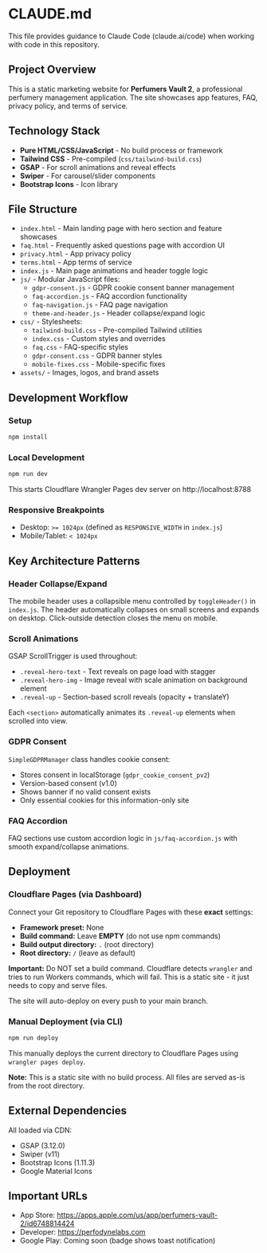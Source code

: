 # CLAUDE.md

This file provides guidance to Claude Code (claude.ai/code) when working with code in this repository.

## Project Overview

This is a static marketing website for **Perfumers Vault 2**, a professional perfumery management application. The site showcases app features, FAQ, privacy policy, and terms of service.

## Technology Stack

- **Pure HTML/CSS/JavaScript** - No build process or framework
- **Tailwind CSS** - Pre-compiled (`css/tailwind-build.css`)
- **GSAP** - For scroll animations and reveal effects
- **Swiper** - For carousel/slider components
- **Bootstrap Icons** - Icon library

## File Structure

- `index.html` - Main landing page with hero section and feature showcases
- `faq.html` - Frequently asked questions page with accordion UI
- `privacy.html` - App privacy policy
- `terms.html` - App terms of service
- `index.js` - Main page animations and header toggle logic
- `js/` - Modular JavaScript files:
  - `gdpr-consent.js` - GDPR cookie consent banner management
  - `faq-accordion.js` - FAQ accordion functionality
  - `faq-navigation.js` - FAQ page navigation
  - `theme-and-header.js` - Header collapse/expand logic
- `css/` - Stylesheets:
  - `tailwind-build.css` - Pre-compiled Tailwind utilities
  - `index.css` - Custom styles and overrides
  - `faq.css` - FAQ-specific styles
  - `gdpr-consent.css` - GDPR banner styles
  - `mobile-fixes.css` - Mobile-specific fixes
- `assets/` - Images, logos, and brand assets

## Development Workflow

### Setup

```bash
npm install
```

### Local Development

```bash
npm run dev
```

This starts Cloudflare Wrangler Pages dev server on http://localhost:8788

### Responsive Breakpoints

- Desktop: `>= 1024px` (defined as `RESPONSIVE_WIDTH` in `index.js`)
- Mobile/Tablet: `< 1024px`

## Key Architecture Patterns

### Header Collapse/Expand

The mobile header uses a collapsible menu controlled by `toggleHeader()` in `index.js`. The header automatically collapses on small screens and expands on desktop. Click-outside detection closes the menu on mobile.

### Scroll Animations

GSAP ScrollTrigger is used throughout:
- `.reveal-hero-text` - Text reveals on page load with stagger
- `.reveal-hero-img` - Image reveal with scale animation on background element
- `.reveal-up` - Section-based scroll reveals (opacity + translateY)

Each `<section>` automatically animates its `.reveal-up` elements when scrolled into view.

### GDPR Consent

`SimpleGDPRManager` class handles cookie consent:
- Stores consent in localStorage (`gdpr_cookie_consent_pv2`)
- Version-based consent (v1.0)
- Shows banner if no valid consent exists
- Only essential cookies for this information-only site

### FAQ Accordion

FAQ sections use custom accordion logic in `js/faq-accordion.js` with smooth expand/collapse animations.

## Deployment

### Cloudflare Pages (via Dashboard)

Connect your Git repository to Cloudflare Pages with these **exact** settings:

- **Framework preset:** None
- **Build command:** Leave **EMPTY** (do not use npm commands)
- **Build output directory:** `.` (root directory)
- **Root directory:** `/` (leave as default)

**Important:** Do NOT set a build command. Cloudflare detects `wrangler` and tries to run Workers commands, which will fail. This is a static site - it just needs to copy and serve files.

The site will auto-deploy on every push to your main branch.

### Manual Deployment (via CLI)

```bash
npm run deploy
```

This manually deploys the current directory to Cloudflare Pages using `wrangler pages deploy`.

**Note:** This is a static site with no build process. All files are served as-is from the root directory.

## External Dependencies

All loaded via CDN:
- GSAP (3.12.0)
- Swiper (v11)
- Bootstrap Icons (1.11.3)
- Google Material Icons

## Important URLs

- App Store: https://apps.apple.com/us/app/perfumers-vault-2/id6748814424
- Developer: https://perfodynelabs.com
- Google Play: Coming soon (badge shows toast notification)
